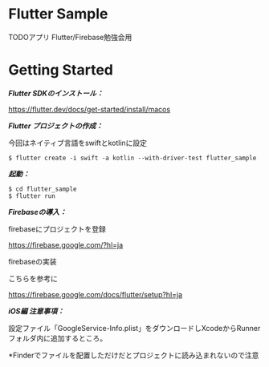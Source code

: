 # Flutter Sample
TODOアプリ Flutter/Firebase勉強会用

# Getting Started

***Flutter SDKのインストール：***

https://flutter.dev/docs/get-started/install/macos

***Flutter プロジェクトの作成：***

今回はネイティブ言語をswiftとkotlinに設定
```
$ flutter create -i swift -a kotlin --with-driver-test flutter_sample
```

***起動：***

```
$ cd flutter_sample
$ flutter run
```

***Firebaseの導入：***

firebaseにプロジェクトを登録

https://firebase.google.com/?hl=ja

firebaseの実装

こちらを参考に

https://firebase.google.com/docs/flutter/setup?hl=ja

***iOS編 注意事項：***

設定ファイル「GoogleService-Info.plist」をダウンロードしXcodeからRunnerフォルダ内に追加するところ。

*Finderでファイルを配置しただけだとプロジェクトに読み込まれないので注意
